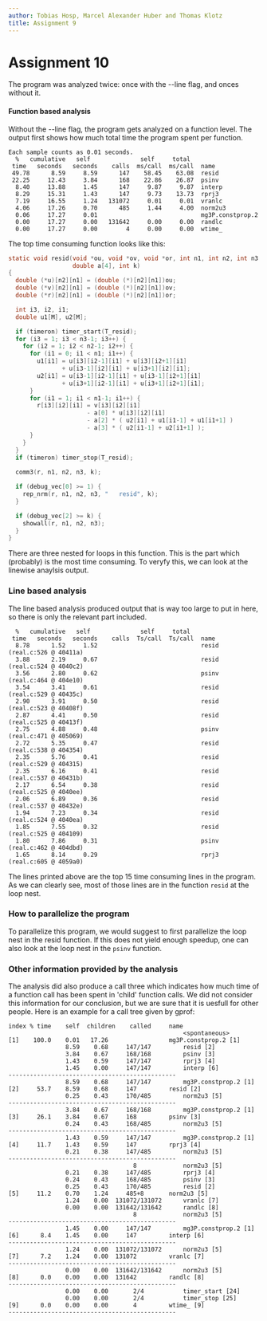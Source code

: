 ```yaml
---
author: Tobias Hosp, Marcel Alexander Huber and Thomas Klotz
title: Assignment 9
---
```


# Assignment 10

The program was analyzed twice: once with the --line flag, and onces without it. 

#### Function based analysis

Without the --line flag, the program gets analyzed on a function level. The output first shows how much total time the program spent per function.

```
Each sample counts as 0.01 seconds.
  %   cumulative   self              self     total           
 time   seconds   seconds    calls  ms/call  ms/call  name    
 49.78      8.59     8.59      147    58.45    63.08  resid
 22.25     12.43     3.84      168    22.86    26.87  psinv
  8.40     13.88     1.45      147     9.87     9.87  interp
  8.29     15.31     1.43      147     9.73    13.73  rprj3
  7.19     16.55     1.24   131072     0.01     0.01  vranlc
  4.06     17.26     0.70      485     1.44     4.00  norm2u3
  0.06     17.27     0.01                             mg3P.constprop.2
  0.00     17.27     0.00   131642     0.00     0.00  randlc
  0.00     17.27     0.00        4     0.00     0.00  wtime_
```

The top time consuming function looks like this: 

```c
static void resid(void *ou, void *ov, void *or, int n1, int n2, int n3,
                  double a[4], int k)
{
  double (*u)[n2][n1] = (double (*)[n2][n1])ou;
  double (*v)[n2][n1] = (double (*)[n2][n1])ov;
  double (*r)[n2][n1] = (double (*)[n2][n1])or;

  int i3, i2, i1;
  double u1[M], u2[M];

  if (timeron) timer_start(T_resid);
  for (i3 = 1; i3 < n3-1; i3++) {
    for (i2 = 1; i2 < n2-1; i2++) {
      for (i1 = 0; i1 < n1; i1++) {
        u1[i1] = u[i3][i2-1][i1] + u[i3][i2+1][i1]
               + u[i3-1][i2][i1] + u[i3+1][i2][i1];
        u2[i1] = u[i3-1][i2-1][i1] + u[i3-1][i2+1][i1]
               + u[i3+1][i2-1][i1] + u[i3+1][i2+1][i1];
      }
      for (i1 = 1; i1 < n1-1; i1++) {
        r[i3][i2][i1] = v[i3][i2][i1]
                      - a[0] * u[i3][i2][i1]
                      - a[2] * ( u2[i1] + u1[i1-1] + u1[i1+1] )
                      - a[3] * ( u2[i1-1] + u2[i1+1] );
      }
    }
  }
  if (timeron) timer_stop(T_resid);
  
  comm3(r, n1, n2, n3, k);

  if (debug_vec[0] >= 1) {
    rep_nrm(r, n1, n2, n3, "   resid", k);
  }

  if (debug_vec[2] >= k) {
    showall(r, n1, n2, n3);
  }
}
```

There are three nested for loops in this function. This is the part which (probably) is the most time consuming. To veryfy this, we can look at the linewise anaylsis output.

### Line based analysis

The line based analysis produced output that is way too large to put in here, so there is only the relevant part included.

```
  %   cumulative   self              self     total           
 time   seconds   seconds    calls  Ts/call  Ts/call  name    
  8.78      1.52     1.52                             resid (real.c:526 @ 40411a)
  3.88      2.19     0.67                             resid (real.c:524 @ 4040c2)
  3.56      2.80     0.62                             psinv (real.c:464 @ 404e10)
  3.54      3.41     0.61                             resid (real.c:529 @ 40435c)
  2.90      3.91     0.50                             resid (real.c:523 @ 40408f)
  2.87      4.41     0.50                             resid (real.c:525 @ 40413f)
  2.75      4.88     0.48                             psinv (real.c:471 @ 405069)
  2.72      5.35     0.47                             resid (real.c:538 @ 404354)
  2.35      5.76     0.41                             resid (real.c:529 @ 404315)
  2.35      6.16     0.41                             resid (real.c:537 @ 40431b)
  2.17      6.54     0.38                             resid (real.c:525 @ 4040ee)
  2.06      6.89     0.36                             resid (real.c:537 @ 40432e)
  1.94      7.23     0.34                             resid (real.c:524 @ 4040ea)
  1.85      7.55     0.32                             resid (real.c:525 @ 404109)
  1.80      7.86     0.31                             psinv (real.c:462 @ 404dbd)
  1.65      8.14     0.29                             rprj3 (real.c:605 @ 4059a0)
```

The lines printed above are the top 15 time consuming lines in the program. As we can clearly see, most of those lines are in the function `resid` at the loop nest.

### How to parallelize the program

To parallelize this program, we would suggest to first parallelize the loop nest in the resid function. If this does not yield enough speedup, one can also look at the loop nest in the `psinv` function. 

### Other information provided by the analysis

The analysis did also produce a call three which indicates how much time of a function call has been spent in 'child' function calls.
We did not consider this information for our conclusion, but we are sure that it is uesfull for other people. Here is an example for a call tree given by gprof:

```
index % time    self  children    called     name
                                                 <spontaneous>
[1]    100.0    0.01   17.26                 mg3P.constprop.2 [1]
                8.59    0.68     147/147         resid [2]
                3.84    0.67     168/168         psinv [3]
                1.43    0.59     147/147         rprj3 [4]
                1.45    0.00     147/147         interp [6]
-----------------------------------------------
                8.59    0.68     147/147         mg3P.constprop.2 [1]
[2]     53.7    8.59    0.68     147         resid [2]
                0.25    0.43     170/485         norm2u3 [5]
-----------------------------------------------
                3.84    0.67     168/168         mg3P.constprop.2 [1]
[3]     26.1    3.84    0.67     168         psinv [3]
                0.24    0.43     168/485         norm2u3 [5]
-----------------------------------------------
                1.43    0.59     147/147         mg3P.constprop.2 [1]
[4]     11.7    1.43    0.59     147         rprj3 [4]
                0.21    0.38     147/485         norm2u3 [5]
-----------------------------------------------
                                   8             norm2u3 [5]
                0.21    0.38     147/485         rprj3 [4]
                0.24    0.43     168/485         psinv [3]
                0.25    0.43     170/485         resid [2]
[5]     11.2    0.70    1.24     485+8       norm2u3 [5]
                1.24    0.00  131072/131072      vranlc [7]
                0.00    0.00  131642/131642      randlc [8]
                                   8             norm2u3 [5]
-----------------------------------------------
                1.45    0.00     147/147         mg3P.constprop.2 [1]
[6]      8.4    1.45    0.00     147         interp [6]
-----------------------------------------------
                1.24    0.00  131072/131072      norm2u3 [5]
[7]      7.2    1.24    0.00  131072         vranlc [7]
-----------------------------------------------
                0.00    0.00  131642/131642      norm2u3 [5]
[8]      0.0    0.00    0.00  131642         randlc [8]
-----------------------------------------------
                0.00    0.00       2/4           timer_start [24]
                0.00    0.00       2/4           timer_stop [25]
[9]      0.0    0.00    0.00       4         wtime_ [9]
-----------------------------------------------
```

